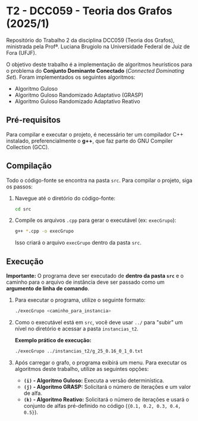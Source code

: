 # T2 - DCC059 - Teoria dos Grafos (2025/1)

Repositório do Trabalho 2 da disciplina DCC059 (Teoria dos Grafos), ministrada pela Profª. Luciana Brugiolo na Universidade Federal de Juiz de Fora (UFJF).

O objetivo deste trabalho é a implementação de algoritmos heurísticos para o problema do **Conjunto Dominante Conectado** (*Connected Dominating Set*). Foram implementados os seguintes algoritmos:
* Algoritmo Guloso
* Algoritmo Guloso Randomizado Adaptativo (GRASP)
* Algoritmo Guloso Randomizado Adaptativo Reativo

## Pré-requisitos

Para compilar e executar o projeto, é necessário ter um compilador C++ instalado, preferencialmente o **g++**, que faz parte do GNU Compiler Collection (GCC).

## Compilação

Todo o código-fonte se encontra na pasta `src`. Para compilar o projeto, siga os passos:

1.  Navegue até o diretório do código-fonte:
    ```bash
    cd src
    ```

2.  Compile os arquivos `.cpp` para gerar o executável (ex: `execGrupo`):
    ```bash
    g++ *.cpp -o execGrupo
    ```
    Isso criará o arquivo `execGrupo` dentro da pasta `src`.

## Execução

**Importante:** O programa deve ser executado de **dentro da pasta `src`** e o caminho para o arquivo de instância deve ser passado como um **argumento de linha de comando**.

1.  Para executar o programa, utilize o seguinte formato:
    ```bash
    ./execGrupo <caminho_para_instancia>
    ```

2.  Como o executável está em `src`, você deve usar `../` para "subir" um nível no diretório e acessar a pasta `instancias_t2`.

    **Exemplo prático de execução:**
    ```bash
    ./execGrupo ../instancias_t2/g_25_0.16_0_1_0.txt
    ```

3.  Após carregar o grafo, o programa exibirá um menu. Para executar os algoritmos deste trabalho, utilize as seguintes opções:

    * **`(i)` - Algoritmo Guloso:** Executa a versão determinística.
    * **`(j)` - Algoritmo GRASP:** Solicitará o número de iterações e um valor de alfa.
    * **`(k)` - Algoritmo Reativo:** Solicitará o número de iterações e usará o conjunto de alfas pré-definido no código (`{0.1, 0.2, 0.3, 0.4, 0.5}`).
